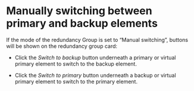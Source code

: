 # Manually switching between primary and backup elements

If the mode of the redundancy Group is set to “Manual switching”, buttons will be shown on the redundancy group card:

- Click the *Switch to backup* button underneath a primary or virtual primary element to switch to the backup element.

- Click the *Switch to primary* button underneath a backup or virtual primary element to switch to the primary element.
